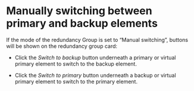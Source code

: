 # Manually switching between primary and backup elements

If the mode of the redundancy Group is set to “Manual switching”, buttons will be shown on the redundancy group card:

- Click the *Switch to backup* button underneath a primary or virtual primary element to switch to the backup element.

- Click the *Switch to primary* button underneath a backup or virtual primary element to switch to the primary element.
